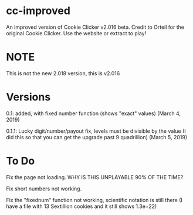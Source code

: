 # cc-improved
An improved version of Cookie Clicker v2.016 beta. Credit to Orteil for the original Cookie Clicker. Use the website or extract to play!
# NOTE
This is not the new 2.018 version, this is v2.016
# Versions
0.1: added, with fixed number function (shows "exact" values) (March 4, 2019)

0.1.1: Lucky digit/number/payout fix, levels must be divisible by the value (I did this so that you can get the upgrade past 9 quadrillion) (March 5, 2019)
# To Do
Fix the page not loading. WHY IS THIS UNPLAYABLE 90% OF THE TIME?

Fix short numbers not working.

Fix the "fixednum" function not working, scientific notation is still there (I have a file with 13 Sextillion cookies and it still shows 1.3e+22)
